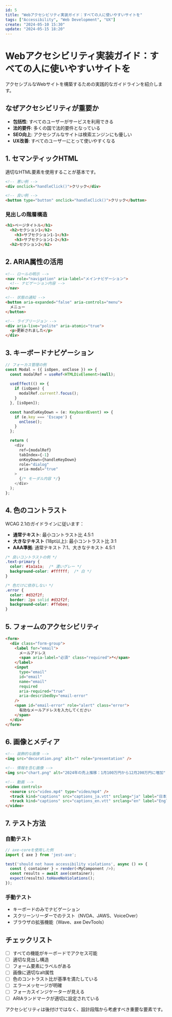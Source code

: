 ```yaml
---
id: 5
title: "Webアクセシビリティ実装ガイド：すべての人に使いやすいサイトを"
tags: ["Accessibility", "Web Development", "UX"]
create: "2024-05-10 15:30"
update: "2024-05-15 18:20"
---
```


# Webアクセシビリティ実装ガイド：すべての人に使いやすいサイトを


アクセシブルなWebサイトを構築するための実践的なガイドラインを紹介します。

## なぜアクセシビリティが重要か

- **包括性**: すべてのユーザーがサービスを利用できる
- **法的要件**: 多くの国で法的要件となっている
- **SEO向上**: アクセシブルなサイトは検索エンジンにも優しい
- **UX改善**: すべてのユーザーにとって使いやすくなる

## 1. セマンティックHTML

適切なHTML要素を使用することが基本です。

```html
<!-- 悪い例 -->
<div onclick="handleClick()">クリック</div>

<!-- 良い例 -->
<button type="button" onclick="handleClick()">クリック</button>
```

### 見出しの階層構造

```html
<h1>ページタイトル</h1>
  <h2>セクション1</h2>
    <h3>サブセクション1-1</h3>
    <h3>サブセクション1-2</h3>
  <h2>セクション2</h2>
```

## 2. ARIA属性の活用

```html
<!-- ロールの明示 -->
<nav role="navigation" aria-label="メインナビゲーション">
  <!-- ナビゲーション内容 -->
</nav>

<!-- 状態の通知 -->
<button aria-expanded="false" aria-controls="menu">
  メニュー
</button>

<!-- ライブリージョン -->
<div aria-live="polite" aria-atomic="true">
  <p>更新されました</p>
</div>
```

## 3. キーボードナビゲーション

```typescript
// フォーカス管理の例
const Modal = ({ isOpen, onClose }) => {
  const modalRef = useRef<HTMLDivElement>(null);
  
  useEffect(() => {
    if (isOpen) {
      modalRef.current?.focus();
    }
  }, [isOpen]);

  const handleKeyDown = (e: KeyboardEvent) => {
    if (e.key === 'Escape') {
      onClose();
    }
  };

  return (
    <div
      ref={modalRef}
      tabIndex={-1}
      onKeyDown={handleKeyDown}
      role="dialog"
      aria-modal="true"
    >
      {/* モーダル内容 */}
    </div>
  );
};
```

## 4. 色のコントラスト

WCAG 2.1のガイドラインに従います：

- **通常テキスト**: 最小コントラスト比 4.5:1
- **大きなテキスト** (18pt以上): 最小コントラスト比 3:1
- **AAA準拠**: 通常テキスト 7:1、大きなテキスト 4.5:1

```css
/* 良いコントラストの例 */
.text-primary {
  color: #1a1a1a;  /* 濃いグレー */
  background-color: #ffffff;  /* 白 */
}

/* 色だけに依存しない */
.error {
  color: #d32f2f;
  border: 2px solid #d32f2f;
  background-color: #ffebee;
}
```

## 5. フォームのアクセシビリティ

```html
<form>
  <div class="form-group">
    <label for="email">
      メールアドレス
      <span aria-label="必須" class="required">*</span>
    </label>
    <input
      type="email"
      id="email"
      name="email"
      required
      aria-required="true"
      aria-describedby="email-error"
    />
    <span id="email-error" role="alert" class="error">
      有効なメールアドレスを入力してください
    </span>
  </div>
</form>
```

## 6. 画像とメディア

```html
<!-- 装飾的な画像 -->
<img src="decoration.png" alt="" role="presentation" />

<!-- 情報を含む画像 -->
<img src="chart.png" alt="2024年の売上推移：1月100万円から12月200万円に増加" />

<!-- 動画 -->
<video controls>
  <source src="video.mp4" type="video/mp4" />
  <track kind="captions" src="captions_ja.vtt" srclang="ja" label="日本語" />
  <track kind="captions" src="captions_en.vtt" srclang="en" label="English" />
</video>
```

## 7. テスト方法

### 自動テスト
```javascript
// axe-coreを使用した例
import { axe } from 'jest-axe';

test('should not have accessibility violations', async () => {
  const { container } = render(<MyComponent />);
  const results = await axe(container);
  expect(results).toHaveNoViolations();
});
```

### 手動テスト
- キーボードのみでナビゲーション
- スクリーンリーダーでのテスト（NVDA、JAWS、VoiceOver）
- ブラウザの拡張機能（Wave、axe DevTools）

## チェックリスト

- [ ] すべての機能がキーボードでアクセス可能
- [ ] 適切な見出し構造
- [ ] フォーム要素にラベルがある
- [ ] 画像に適切なalt属性
- [ ] 色のコントラスト比が基準を満たしている
- [ ] エラーメッセージが明確
- [ ] フォーカスインジケーターが見える
- [ ] ARIAランドマークが適切に設定されている

アクセシビリティは後付けではなく、設計段階から考慮すべき重要な要素です。

